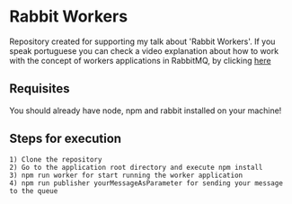 # Rabbit Workers
Repository created for supporting my talk about 'Rabbit Workers'.
If you speak portuguese you can check a video explanation about how to work
with the concept of workers applications in RabbitMQ, by clicking [here](https://www.youtube.com/watch?v=p4cevymrEq0&t=98s)

## Requisites
You should already have node, npm and rabbit installed on your machine!

## Steps for execution

```
1) Clone the repository
2) Go to the application root directory and execute npm install
3) npm run worker for start running the worker application
4) npm run publisher yourMessageAsParameter for sending your message to the queue
```
